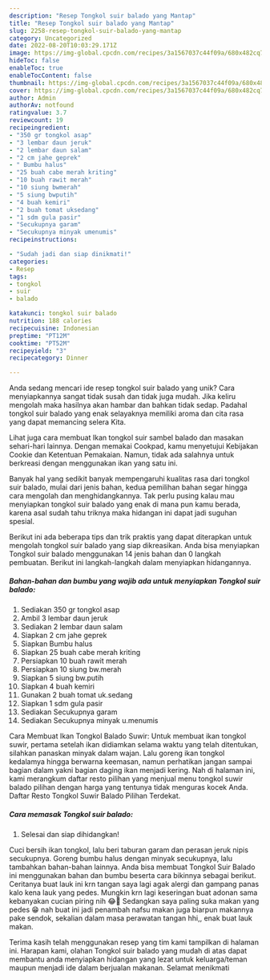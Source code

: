```yaml
---
description: "Resep Tongkol suir balado yang Mantap"
title: "Resep Tongkol suir balado yang Mantap"
slug: 2258-resep-tongkol-suir-balado-yang-mantap
category: Uncategorized
date: 2022-08-20T10:03:29.171Z
image: https://img-global.cpcdn.com/recipes/3a1567037c44f09a/680x482cq70/tongkol-suir-balado-foto-resep-utama.jpg
hideToc: false
enableToc: true
enableTocContent: false
thumbnail: https://img-global.cpcdn.com/recipes/3a1567037c44f09a/680x482cq70/tongkol-suir-balado-foto-resep-utama.jpg
cover: https://img-global.cpcdn.com/recipes/3a1567037c44f09a/680x482cq70/tongkol-suir-balado-foto-resep-utama.jpg
author: Admin
authorAv: notfound
ratingvalue: 3.7
reviewcount: 19
recipeingredient:
- "350 gr tongkol asap"
- "3 lembar daun jeruk"
- "2 lembar daun salam"
- "2 cm jahe geprek"
- " Bumbu halus"
- "25 buah cabe merah kriting"
- "10 buah rawit merah"
- "10 siung bwmerah"
- "5 siung bwputih"
- "4 buah kemiri"
- "2 buah tomat uksedang"
- "1 sdm gula pasir"
- "Secukupnya garam"
- "Secukupnya minyak umenumis"
recipeinstructions:

- "Sudah jadi dan siap dinikmati!"
categories:
- Resep
tags:
- tongkol
- suir
- balado

katakunci: tongkol suir balado 
nutrition: 188 calories
recipecuisine: Indonesian
preptime: "PT12M"
cooktime: "PT52M"
recipeyield: "3"
recipecategory: Dinner

---
```





Anda sedang mencari ide resep tongkol suir balado yang unik? Cara menyiapkannya sangat tidak susah dan tidak juga mudah. Jika keliru mengolah maka hasilnya akan hambar dan bahkan tidak sedap. Padahal tongkol suir balado yang enak selayaknya memiliki aroma dan cita rasa yang dapat memancing selera Kita.





Lihat juga cara membuat Ikan tongkol suir sambel balado dan masakan sehari-hari lainnya. Dengan memakai Cookpad, kamu menyetujui Kebijakan Cookie dan Ketentuan Pemakaian. Namun, tidak ada salahnya untuk berkreasi dengan menggunakan ikan yang satu ini.

Banyak hal yang sedikit banyak mempengaruhi kualitas rasa dari tongkol suir balado, mulai dari jenis bahan, kedua pemilihan bahan segar hingga cara mengolah dan menghidangkannya. Tak perlu pusing kalau mau menyiapkan tongkol suir balado yang enak di mana pun kamu berada, karena asal sudah tahu triknya maka hidangan ini dapat jadi suguhan spesial.






Berikut ini ada beberapa tips dan trik praktis yang dapat diterapkan untuk mengolah tongkol suir balado yang siap dikreasikan. Anda bisa menyiapkan Tongkol suir balado menggunakan 14 jenis bahan dan 0 langkah pembuatan. Berikut ini langkah-langkah dalam menyiapkan hidangannya.

<!--inarticleads1-->

##### Bahan-bahan dan bumbu yang wajib ada untuk menyiapkan Tongkol suir balado:

1. Sediakan 350 gr tongkol asap
1. Ambil 3 lembar daun jeruk
1. Sediakan 2 lembar daun salam
1. Siapkan 2 cm jahe geprek
1. Siapkan  Bumbu halus
1. Siapkan 25 buah cabe merah kriting
1. Persiapkan 10 buah rawit merah
1. Persiapkan 10 siung bw.merah
1. Siapkan 5 siung bw.putih
1. Siapkan 4 buah kemiri
1. Gunakan 2 buah tomat uk.sedang
1. Siapkan 1 sdm gula pasir
1. Sediakan Secukupnya garam
1. Sediakan Secukupnya minyak u.menumis


Cara Membuat Ikan Tongkol Balado Suwir: Untuk membuat ikan tongkol suwir, pertama setelah ikan didiamkan selama waktu yang telah ditentukan, silahkan panaskan minyak dalam wajan. Lalu goreng ikan tongkol kedalamya hingga berwarna keemasan, namun perhatikan jangan sampai bagian dalam yakni bagian daging ikan menjadi kering. Nah di halaman ini, kami merangkum daftar resto pilihan yang menjual menu tongkol suwir balado pilihan dengan harga yang tentunya tidak menguras kocek Anda. Daftar Resto Tongkol Suwir Balado Pilihan Terdekat. 

<!--inarticleads2-->

##### Cara memasak Tongkol suir balado:


1. Selesai dan siap dihidangkan!

Cuci bersih ikan tongkol, lalu beri taburan garam dan perasan jeruk nipis secukupnya. Goreng bumbu halus dengan minyak secukupnya, lalu tambahkan bahan-bahan lainnya. Anda bisa membuat Tongkol Suir Balado ini menggunakan bahan dan bumbu beserta cara bikinnya sebagai berikut. Ceritanya buat lauk ini krn tangan saya lagi agak alergi dan gampang panas kalo kena lauk yang pedes. Mungkin krn lagi keseringan buat adonan sama kebanyakan cucian piring nih 😂🤭 Sedangkan saya paling suka makan yang pedes 😁 nah buat ini jadi penambah nafsu makan juga biarpun makannya pake sendok, sekalian dalam masa perawatan tangan hhi,, enak buat lauk makan. 

Terima kasih telah menggunakan resep yang tim kami tampilkan di halaman ini. Harapan kami, olahan Tongkol suir balado yang mudah di atas dapat membantu anda menyiapkan hidangan yang lezat untuk keluarga/teman maupun menjadi ide dalam berjualan makanan. Selamat menikmati
